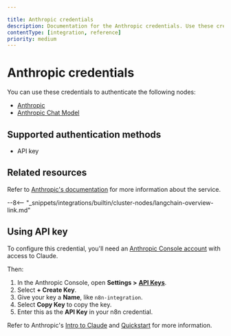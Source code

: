 ```yaml
---

title: Anthropic credentials
description: Documentation for the Anthropic credentials. Use these credentials to authenticate Anthropic in n8n, a workflow automation platform.
contentType: [integration, reference]
priority: medium
---
```


# Anthropic credentials

You can use these credentials to authenticate the following nodes:

- [Anthropic](/integrations/builtin/app-nodes/n8n-nodes-langchain.anthropic.md)
- [Anthropic Chat Model](/integrations/builtin/cluster-nodes/sub-nodes/n8n-nodes-langchain.lmchatanthropic.md)

## Supported authentication methods

- API key

## Related resources

Refer to [Anthropic's documentation](https://docs.anthropic.com/claude/reference/getting-started-with-the-api) for more information about the service.

--8<-- "_snippets/integrations/builtin/cluster-nodes/langchain-overview-link.md"

## Using API key

To configure this credential, you'll need an [Anthropic Console account](https://console.anthropic.com) with access to Claude.

Then:

1. In the Anthropic Console, open **Settings >** [**API Keys**](https://console.anthropic.com/settings/keys).
2. Select **+ Create Key**.
3. Give your key a **Name**, like `n8n-integration`.
4. Select **Copy Key** to copy the key.
5. Enter this as the **API Key** in your n8n credential.

Refer to Anthropic's [Intro to Claude](https://docs.anthropic.com/en/docs/intro-to-claude) and [Quickstart](https://docs.anthropic.com/en/docs/quickstart) for more information.
